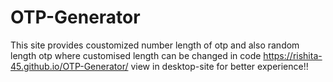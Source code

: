 # OTP-Generator
This site provides coustomized number length of otp and also random length otp where customised length can be changed in code 
https://rishita-45.github.io/OTP-Generator/
view in desktop-site for better experience!!
